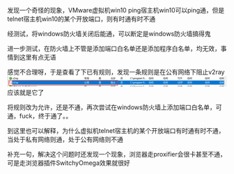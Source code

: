 发现一个奇怪的现象，VMware虚拟机win10 ping宿主机win10可以ping通，但是telnet宿主机win10的某个开放端口，则有时通有时不通

经测试，将windows防火墙关闭后能通，可以断定是windows防火墙搞得鬼

进一步测试，在防火墙上不管是添加端口白名单还是添加程序白名单，均无效，事情到这里有点无语

感觉不合理呀，于是查看了下已有规则，发现一条规则是在公有网络下阻止v2ray
![image](./pic/01.png)
应该就是它了

将规则改为允许，还是不通，再次尝试在windows防火墙上添加端口白名单，可通，fuck，终于通了。。

到这里也可以解释，为什么虚拟机telnet宿主机的某个开放端口有时通有时不通，当处于私有网络则通，处于公有网络则不通

补充一句，解决这个问题时还发现一个现象，浏览器走proxifier会很卡甚至不通，可是走浏览器插件SwitchyOmega效果就很好